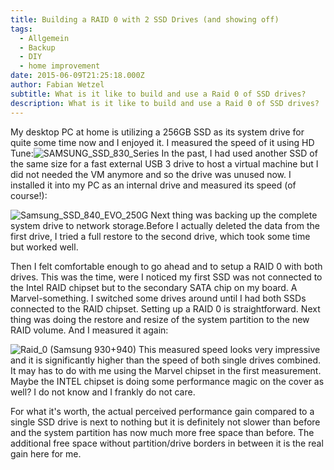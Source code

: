 ```yaml
---
title: Building a RAID 0 with 2 SSD Drives (and showing off)
tags:
  - Allgemein
  - Backup
  - DIY
  - home improvement
date: 2015-06-09T21:25:18.000Z
author: Fabian Wetzel
subtitle: What is it like to build and use a Raid 0 of SSD drives?
description: What is it like to build and use a Raid 0 of SSD drives?
---
```


My desktop PC at home is utilizing a 256GB SSD as its system drive for quite some time now and I enjoyed it. I measured the speed of it using HD Tune:![SAMSUNG_SSD_830_Series](https://az275061.vo.msecnd.net/blogmedia/2015/06/SAMSUNG_SSD_830_Series.png)
In the past, I had used another SSD of the same size for a fast external USB 3 drive to host a virtual machine but I did not needed the VM anymore and so the drive was unused now. I installed it into my PC as an internal drive and measured its speed (of course!):

![Samsung_SSD_840_EVO_250G](https://az275061.vo.msecnd.net/blogmedia/2015/06/Samsung_SSD_840_EVO_250G.png)
Next thing was backing up the complete system drive to network storage.Before I actually deleted the data from the first drive, I tried a full restore to the second drive, which took some time but worked well.

Then I felt comfortable enough to go ahead and to setup a RAID 0 with both drives. This was the time, were I noticed my first SSD was not connected to the Intel RAID chipset but to the secondary SATA chip on my board. A Marvel-something. I switched some drives around until I had both SSDs connected to the RAID chipset. Setting up a RAID 0 is straightforward. Next thing was doing the restore and resize of the system partition to the new RAID volume. And I measured it again:

![Raid_0 (Samsung 930+940)](https://az275061.vo.msecnd.net/blogmedia/2015/06/Raid_0-Samsung-930-940.png)
This measured speed looks very impressive and it is significantly higher than the speed of both single drives combined. It may has to do with me using the Marvel chipset in the first measurement. Maybe the INTEL chipset is doing some performance magic on the cover as well? I do not know and I frankly do not care.

For what it's worth, the actual perceived performance gain compared to a single SSD drive is next to nothing but it is definitely not slower than before and the system partition has now much more free space than before. The additional free space without partition/drive borders in between it is the real gain here for me.


